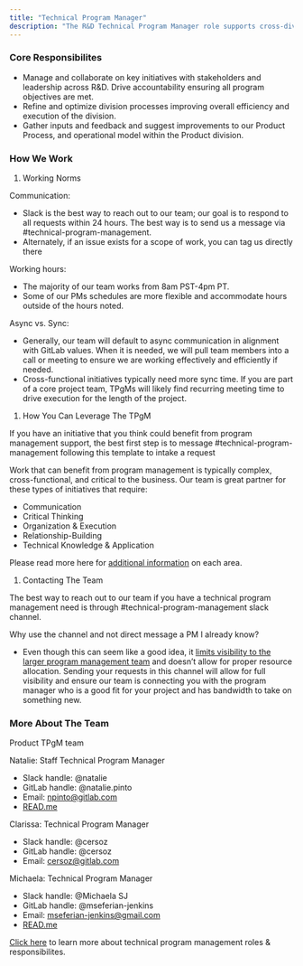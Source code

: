 ```yaml
---
title: "Technical Program Manager"
description: "The R&D Technical Program Manager role supports cross-division initiatives across PM, UX, Engineering and other functions within R&D along with functions across GTM"
---
```


### Core Responsibilites 

* Manage and collaborate on key initiatives with stakeholders and leadership across R&D. Drive accountability ensuring all program objectives are met.
* Refine and optimize division processes improving overall efficiency and execution of the division.
* Gather inputs and feedback and suggest improvements to our Product Process, and operational model within the Product division.

### How We Work

1. Working Norms

Communication:

* Slack is the best way to reach out to our team; our goal is to respond to all requests within 24 hours. The best way is to send us a message via #technical-program-management. 
* Alternately, if an issue exists for a scope of work, you can tag us directly there

Working hours: 

* The majority of our team works from 8am PST-4pm PT.
* Some of our PMs schedules are more flexible and accommodate hours outside of the hours noted.

Async vs. Sync:

* Generally, our team will default to async communication in alignment with GitLab values. When it is needed, we will pull team members into a call or meeting to ensure we are working effectively and efficiently if needed.
* Cross-functional initiatives typically need more sync time. If you are part of a core project team, TPgMs will likely find recurring meeting time to drive execution for the length of the project.

1. How You Can Leverage The TPgM 

If you have an initiative that you think could benefit from program management support, the best first step is to message #technical-program-management following this template to intake a request

Work that can benefit from program management is typically complex, cross-functional, and critical to the business. Our team is great partner for these types of initiatives that require:

* Communication
* Critical Thinking
* Organization & Execution
* Relationship-Building
* Technical Knowledge & Application 

Please read more here for [additional information](/handbook.gitlab.com/job-families/product/program-manager/) on each area.

1. Contacting The Team

The best way to reach out to our team if you have a technical program management need is through #technical-program-management slack channel.

Why use the channel and not direct message a PM I already know? 

* Even though this can seem like a good idea, it [limits visibility to the larger program management team](/handbook.gitlab.com/handbook/communication/) and doesn’t allow for proper resource allocation.  Sending your requests in this channel will allow for full visibility and ensure our team is connecting you with the program manager who is a good fit for your project and has bandwidth to take on something new.

### More About The Team

Product TPgM team 

Natalie: Staff Technical Program Manager

* Slack handle: @natalie
* GitLab handle: @natalie.pinto
* Email: npinto@gitlab.com 
* [READ.me](https://gitlab.com/natalie.pinto)

Clarissa: Technical Program Manager

* Slack handle: @cersoz
* GitLab handle: @cersoz
* Email: cersoz@gitlab.com

Michaela: Technical Program Manager

* Slack handle: @Michaela SJ
* GitLab handle: @mseferian-jenkins
* Email: mseferian-jenkins@gmail.com
* [READ.me](https://gitlab.com/mseferian-jenkins)

[Click here](/handbook.gitlab.com/job-families/product/program-manager/) to learn more about technical program management roles & responsibilites.
